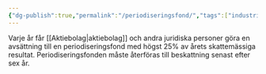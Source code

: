 ```yaml
---
{"dg-publish":true,"permalink":"/periodiseringsfond/","tags":["industriellekonomi"]}
---
```


Varje år får [[Aktiebolag\|aktiebolag]] och andra juridiska personer göra en avsättning till en periodiseringsfond med högst 25% av årets skattemässiga resultat. Periodiseringsfonden måste återföras till beskattning senast efter sex år.